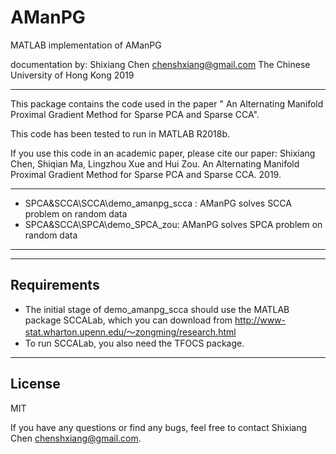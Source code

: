 # AManPG
MATLAB implementation of AManPG


documentation by:
Shixiang Chen
chenshxiang@gmail.com
The Chinese University of Hong Kong
2019

----------------------------------

This package contains the code used in the paper " An Alternating Manifold Proximal Gradient Method for Sparse PCA and Sparse CCA". 

This code has been tested to run in MATLAB R2018b.

If you use this code in an academic paper, please cite our paper:
Shixiang Chen, Shiqian Ma, Lingzhou Xue and Hui Zou. An Alternating Manifold Proximal Gradient Method for Sparse PCA and Sparse CCA. 2019. 


----------------------------------
- SPCA&SCCA\SCCA\demo_amanpg_scca :   AManPG solves SCCA problem on random data
- SPCA&SCCA\SPCA\demo_SPCA_zou:       AManPG solves SPCA problem on random data
----------------------------------

-----------------------------------
Requirements
----------------------------------
- The initial stage of demo_amanpg_scca should use the MATLAB package SCCALab, which you can download from http://www-stat.wharton.upenn.edu/～zongming/research.html  
-  To run SCCALab, you also need the TFOCS package.

----------------
License
---------------
MIT


If you have any questions or find any bugs, feel free to contact Shixiang Chen <chenshxiang@gmail.com>.
